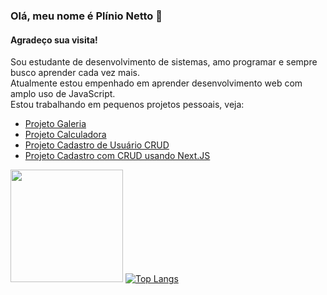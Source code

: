 
### Olá, meu nome é Plínio Netto :wave:  

#### Agradeço sua visita!  

Sou estudante de desenvolvimento de sistemas, amo programar e sempre busco aprender cada vez mais.  
Atualmente estou empenhado em aprender desenvolvimento web com amplo uso de JavaScript.  
Estou trabalhando em pequenos projetos pessoais, veja:  
+ [Projeto Galeria](https://github.com/PSONetto/projeto-galeria)  
+ [Projeto Calculadora](https://github.com/PSONetto/projeto-calculadora-react)  
+ [Projeto Cadastro de Usuário CRUD](https://github.com/PSONetto/projeto-crud)  
+ [Projeto Cadastro com CRUD usando Next.JS](https://github.com/PSONetto/projeto-next-crud)  

<img height="180em" src="https://github-readme-stats.vercel.app/api?username=PSONetto&show_icons=true&hide_border=true&&count_private=true&include_all_commits=true" /> [![Top Langs](https://github-readme-stats.vercel.app/api/top-langs/?username=anuraghazra&layout=compact)](https://github.com/anuraghazra/github-readme-stats)  
